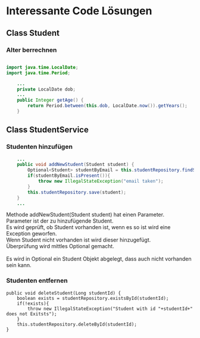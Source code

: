 # Interessante Code Lösungen

## Class Student

### Alter berrechnen
```java

import java.time.LocalDate;
import java.time.Period;

    ...
    private LocalDate dob;
    ...
    public Integer getAge() {
        return Period.between(this.dob, LocalDate.now()).getYears();
    }
```

## Class StudentService
### Studenten hinzufügen
````java
    ...
    public void addNewStudent(Student student) {
        Optional<Student> studentByEmail = this.studentRepository.findStudentByEmail(student.getEmail());
        if(studentByEmail.isPresent()){
            throw new IllegalStateException("email taken");
        }
        this.studentRepository.save(student);
    }
    ...
````
Methode addNewStudent(Student student) hat einen Parameter.\
Parameter ist der zu hinzufügende Student.\
Es wird geprüft, ob Student vorhanden ist, wenn es so ist wird eine Exception geworfen.\
Wenn Student nicht vorhanden ist wird dieser hinzugefügt.\
Überprüfung wird mittles Optional gemacht.\
\
Es wird in Optional ein Student Objekt abgelegt, dass auch nicht vorhanden sein kann.

### Studenten entfernen
    public void deleteStudent(Long studentId) {
        boolean exists = studentRepository.existsById(studentId);
        if(!exists){
            throw new IllegalStateException("Student with id "+studentId+" does not Exitsts");
        }
        this.studentRepository.deleteById(studentId);
    }
